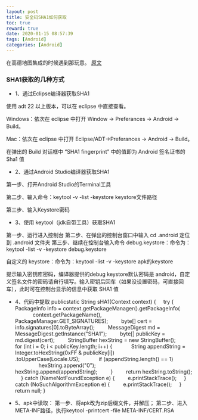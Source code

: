 ```yaml
---
layout: post
title: 安全码SHA1如何获取
toc: true
reward: true
date: 2020-01-15 08:57:39
tags: [Android]
categories: [Android]
---
```

在高德地图集成的时候遇到那玩意。
[原文](https://blog.csdn.net/qq_33704095/article/details/80861146)
### SHA1获取的几种方式
* 1、通过Eclipse编译器获取SHA1

使用 adt 22 以上版本，可以在 eclipse 中直接查看。

Windows：依次在 eclipse 中打开 Window -> Preferances -> Android -> Build。

Mac：依次在 eclipse 中打开 Eclipse/ADT->Preferances -> Android -> Build。

在弹出的 Build 对话框中 “SHA1 fingerprint” 中的值即为 Android 签名证书的 Sha1 值

<!-- more -->
* 2、通过Android Studio编译器获取SHA1

第一步、打开Android Studio的Terminal工具

第二步、输入命令：keytool -v -list -keystore keystore文件路径

第三步、输入Keystore密码

* 3、使用 keytool（jdk自带工具）获取SHA1

第一步、运行进入控制台
第二步、在弹出的控制台窗口中输入 cd .android 定位到 .android 文件夹
第三步、继续在控制台输入命令
debug.keystore：命令为：keytool -list -v -keystore debug.keystore

自定义的 keystore：命令为：keytool -list -v -keystore apk的keystore

提示输入密钥库密码，编译器提供的debug keystore默认密码是 android，自定义签名文件的密码请自行填写。输入密钥后回车（如果没设置密码，可直接回车），此时可在控制台显示的信息中获取 SHA1 值

* 4、代码中提取
publicstatic String sHA1(Context context) {
    try {
        PackageInfo info = context.getPackageManager().getPackageInfo(
            context.getPackageName(), PackageManager.GET_SIGNATURES);
        byte[] cert = info.signatures[0].toByteArray();
        MessageDigest md = MessageDigest.getInstance("SHA1");
        byte[] publicKey = md.digest(cert);
        StringBuffer hexString = new StringBuffer();
        for (int i = 0; i < publicKey.length; i++) {
            String appendString = Integer.toHexString(0xFF & publicKey[i])
                .toUpperCase(Locale.US);
            if (appendString.length() == 1)
                hexString.append("0");
            hexString.append(appendString);
        }
        return hexString.toString();
    } catch (NameNotFoundException e) {
        e.printStackTrace();
    } catch (NoSuchAlgorithmException e) {
        e.printStackTrace();
    }
    return null;
}

* 5、apk中读取：
第一步、将apk改为zip后缀文件，并解压；
第二步、进入META-INF路径，执行keytool -printcert -file META-INF/CERT.RSA
